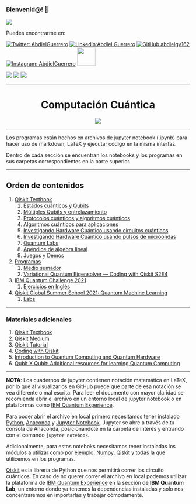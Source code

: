 ### Bienvenid@!  :purple_heart:

<img src="https://cdn.betterttv.net/emote/5f7c09abccde1f4a870c416c/3x">

Puedes encontrarme en: 



[![Twitter: AbdielGuerrero](https://img.shields.io/twitter/follow/AbdielGuerrer20?style=social)](https://twitter.com/AbdielGuerrer20) [![Linkedin:Abdiel Guerrero](https://img.shields.io/badge/-AbdielGuerrero-purple?style=flat-square&logo=Linkedin&logoColor=white&link=https://www.linkedin.com/in/abdiel-guerrero-360a39195/)](https://www.linkedin.com/in/abdiel-guerrero-360a39195/) [![GitHub abdielgv162](https://img.shields.io/github/followers/abdielgv162?label=follow&style=social)](https://github.com/abdielgv162) [![Instagram: AbdielGuerrero](https://img.shields.io/badge/-abdielgv162-purple?style=flat-square&logo=Instagram&logoColor=white&link=https://www.instagram.com/abdielgv162/)](https://www.instagram.com/abdielgv162/)  <a href="https://platzi.com/p/abdiel-guerrero/"><img width="50" src="https://upload.wikimedia.org/wikipedia/commons/3/32/Platzi.jpg" />
</a>

[![](https://img.shields.io/badge/Quantum_Challenge_2020-Foundational_Badge-informational??style=plastic&logo=IBM&logoColor=white&color=black)](https://www.youracclaim.com/badges/3a4b7917-8765-4c5f-840e-178e30e8c1ea/public_url)  [![](https://img.shields.io/badge/Qubit_x_Qubit-Intro_to_Quantum_Computing-informational??style=plastic&logo=IBM&logoColor=white&color=black)](https://i.imgur.com/QvXj3yW.png)  [![](https://img.shields.io/badge/Quantum_Challenge_2021-Intermediate_Badge-informational??style=plastic&logo=IBM&logoColor=white&color=black)](https://www.credly.com/badges/6d2fd6d7-df82-4160-a148-67f2ecadc662/public_url)

---

<div align="Center"><h1> Computación Cuántica </h1></div>
<div align="center">
    <img src="https://miro.medium.com/max/2320/1*uWi50ye7CMZWZAGLytZ7xQ.gif">
</div>

---

Los programas están hechos en archivos de jupyter notebook (.ipynb) para hacer uso de markdown, LaTeX y ejecutar código en la misma interfaz.

Dentro de cada sección se encuentran los notebooks y los programas en sus carpetas correspondientes en la parte superior.

---



## Orden de contenidos

1.  [Qiskit Textbook](https://github.com/abdielgv162/Quantum_Computing/tree/master/Qiskit_Notebook)
    1. [Estados cuánticos y Qubits](https://github.com/abdielgv162/Quantum_Computing/tree/master/Qiskit_Notebook/1_Estados_Cuanticos_y_Qubits)
    2. [Múltiples Qubits y entrelazamiento](https://github.com/abdielgv162/Quantum_Computing/tree/master/Qiskit_Notebook/2_Multiples_Qubits_y_Entrelazamiento)
    3. [Protocolos cuánticos y algoritmos cuánticos](https://github.com/abdielgv162/Quantum_Computing/tree/master/Qiskit_Notebook/3_Protocolos_Cuanticos_y_Algoritmos_Cuanticos)
    4. [Algoritmos cuánticos para aplicaciones](#)
    5. [Investigando Hardware Cuántico usando circuitos cuánticos](https://github.com/abdielgv162/Quantum_Computing/tree/master/Qiskit_Notebook/5_Investigando_Hardware_Cuantuco_usando_Circuitos_Cuanticos)
    6. [Investigando Hardware Cuántico usando pulsos de microondas](#)
    7. [Quantum Labs](#)
    8. [Apéndice de álgebra lineal](#)
    9. [Juegos y Demos](#)
2. [Programas](https://github.com/abdielgv162/Quantum_Computing/tree/master/Programas)
   1. [Medio sumador](https://github.com/abdielgv162/Quantum_Computing/blob/master/Programas/Medio_Sumador.ipynb)
   2. [Variational Quantum Eigensolver — Coding with Qiskit S2E4](https://github.com/abdielgv162/Quantum_Computing/blob/master/Programas/_Variational_Quantum_Eigensolver%20.ipynb)
3. [IBM Quantum Challenge 2021](https://github.com/abdielgv162/Quantum_Computing/tree/master/IBM_Quantum_Challenge_2021)
    1. [Ejercicios en Inglés](https://github.com/abdielgv162/Quantum_Computing/tree/master/IBM_Quantum_Challenge_2021/Ejercicios_en_Ingles)      
5. [Qiskit Global Summer School 2021: Quantum Machine Learning](https://github.com/abdielgv162/Quantum_Computing/tree/master/Qiskit_QSS_2021_Quantum_Machine_Learning)
   1. [Labs](https://github.com/abdielgv162/Quantum_Computing/tree/master/Qiskit_QSS_2021_Quantum_Machine_Learning/Labs)


---

### Materiales adicionales

1. [Qiskit Textbook](https://qiskit.org/textbook/preface.html)
2. [Qiskit Medium](https://medium.com/@qiskit)
3. [Qiskit Tutorial](https://qiskit.org/documentation/tutorials/circuits/1_getting_started_with_qiskit.html)
4. [Coding with Qiskit](https://www.youtube.com/playlist?list=PLOFEBzvs-Vvp2xg9-POLJhQwtVktlYGbY)
5. [Introduction to Quantum Computing and Quantum Hardware](https://qiskit.org/learn/intro-qc-qh)
6. [Qubit X Qubit: Additional resources for learning Quantum Computing ](https://docs.google.com/document/d/1la4loyedXYLbfaxOXVUlmrWAoLZTO7j0tALGM2QFzmo/edit?fbclid=IwAR0l0fz3PaoEmFpXsYkpkyYztNWFpK-xd32l3lfijhzKf6gW3SdYbEBA_io)

---

**NOTA**: Los cuadernos de jupyter contienen notación matemática en LaTeX, por lo que al visualizarlos en GitHub puede que parte de esa notación se vea diferente o mal escrita. Para leer el documento con mayor claridad se recomienda abrir el archivo en un entorno local de jupyter notebook o en plataformas como [IBM Quantum Experience](https://quantum-computing.ibm.com/). 

Para poder abrir el archivo en local primero necesitamos tener instalado [Python](https://www.python.org/downloads/), [Anaconda](https://www.anaconda.com/) y [Jupyter Notebook](https://jupyter.org/). Jupyter se abre a través de tu consola de Anaconda, posicionandote en la carpeta de interés y entrando con el comando `jupyter notebook`.

Adicionalmente, para estos noteboks necesitamos tener instaladas los módulos a utilizar como por ejemplo, [Numpy](https://numpy.org/), [Qiskit](https://qiskit.org/) y todas la que utilicemos en los programas.

[Qiskit](https://qiskit.org/) es la librería de Python que nos permitirá correr los circuito cuánticos. En caso de no querer correr el archivo en local podemos utilizar la plataforma de [IBM Quantum Experience](https://quantum-computing.ibm.com/) en la sección de **IBM Quantum Lab**, un entorno donde ya tenemos la dependencias instaladas y solo nos concentraremos en importarlas y trabajar cómodamente.

